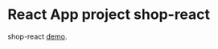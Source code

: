 # React App project shop-react

 shop-react [demo](https://alex-webdeveloper.github.io/shop-react).








